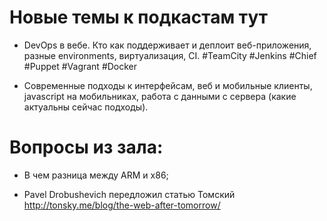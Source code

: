 # Новые темы к подкастам тут

+ DevOps в вебе. Кто как поддерживает и деплоит веб-приложения, разные environments, виртуализация, CI.  #TeamCity #Jenkins #Chief #Puppet #Vagrant #Docker

+ Современные подходы к интерфейсам, веб и мобильные клиенты, javascript на мобильниках, работа с данными с сервера (какие актуальны сейчас подходы).


# Вопросы из зала:

+ В чем разница между ARM и x86;

+ Pavel Drobushevich передложил статью Томский http://tonsky.me/blog/the-web-after-tomorrow/
